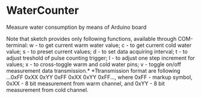 # WaterCounter
Measure water consumption by means of Arduino board

Note that sketch provides only following functions, available through COM-terminal:
  w - to get current warm water value;
  c - to get current cold water value;
  s - to preset current values;
  d - to set data acquiring interval;
  t - to adjust treshold of pulse counting trigger;
  l - to adjust one step increment for values;
  x - to cross-toggle warm and cold water pins; 
  v - toggle on/off measurement data transmission.*
  *Ttransmission format are following ...0xFF 0xXX 0xYY 0xFF 0xXX 0xYY 0xFF..., where 0xFF - markup symbol, 0xXX - 8 bit measurement from warm channel, and 0xYY - 8 bit measurement from cold channel.
